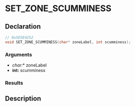 # SET_ZONE_SCUMMINESS

## Declaration
```cpp
// 0x5E5E4252
void SET_ZONE_SCUMMINESS(char* zoneLabel, int scumminess);
```

### Arguments
- **char*:** zoneLabel
- **int:** scumminess

### Results

## Description
